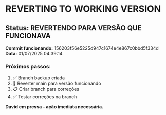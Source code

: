 # REVERTING TO WORKING VERSION

## Status: REVERTENDO PARA VERSÃO QUE FUNCIONAVA

**Commit funcionando:** 156203f56e5225d947c1674e4e867c0bbd5f334d  
**Data:** 01/07/2025 04:39:14

### Próximos passos:
1. ✅ Branch backup criada
2. 🔄 Reverter main para versão funcionando  
3. 📋 Criar branch para correções
4. ✅ Testar correções na branch

**David em pressa - ação imediata necessária.**
